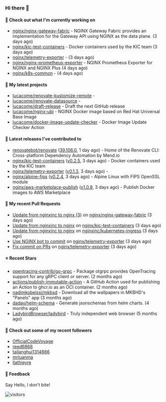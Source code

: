 ### Hi there 👋

#### 👷 Check out what I'm currently working on

- [nginx/nginx-gateway-fabric](https://github.com/nginx/nginx-gateway-fabric) - NGINX Gateway Fabric provides an implementation for the Gateway API using NGINX as the data plane. (3 days ago)
- [nginx/kic-test-containers](https://github.com/nginx/kic-test-containers) - Docker containers used by the KIC team (3 days ago)
- [nginx/telemetry-exporter](https://github.com/nginx/telemetry-exporter) -  (3 days ago)
- [nginx/nginx-prometheus-exporter](https://github.com/nginx/nginx-prometheus-exporter) - NGINX Prometheus Exporter for NGINX and NGINX Plus (4 days ago)
- [nginx/k8s-common](https://github.com/nginx/k8s-common) -  (4 days ago)

#### 🌱 My latest projects

- [lucacome/renovate-kustomize-remote](https://github.com/lucacome/renovate-kustomize-remote) - 
- [lucacome/renovate-datasource](https://github.com/lucacome/renovate-datasource) - 
- [lucacome/draft-release](https://github.com/lucacome/draft-release) - Draft the next GitHub release
- [lucacome/nginx-ubi](https://github.com/lucacome/nginx-ubi) - NGINX Docker image based on Red Hat Universal Base Image
- [lucacome/docker-image-update-checker](https://github.com/lucacome/docker-image-update-checker) - Docker Image Update Checker Action

#### 🔭 Latest releases I've contributed to

- [renovatebot/renovate](https://github.com/renovatebot/renovate) ([39.106.0](https://github.com/renovatebot/renovate/releases/tag/39.106.0), 1 day ago) - Home of the Renovate CLI: Cross-platform Dependency Automation by Mend.io
- [nginx/kic-test-containers](https://github.com/nginx/kic-test-containers) ([v0.2.5](https://github.com/nginx/kic-test-containers/releases/tag/v0.2.5), 3 days ago) - Docker containers used by the KIC team
- [nginx/telemetry-exporter](https://github.com/nginx/telemetry-exporter) ([v0.1.3](https://github.com/nginx/telemetry-exporter/releases/tag/v0.1.3), 3 days ago) - 
- [nginx/alpine-fips](https://github.com/nginx/alpine-fips) ([v0.2.4](https://github.com/nginx/alpine-fips/releases/tag/v0.2.4), 3 days ago) - Alpine Linux with FIPS OpenSSL module
- [nginx/aws-marketplace-publish](https://github.com/nginx/aws-marketplace-publish) ([v1.0.8](https://github.com/nginx/aws-marketplace-publish/releases/tag/v1.0.8), 3 days ago) - Publish Docker images to AWS Marketplace

#### 🔨 My recent Pull Requests

- [Update from nginxinc to nginx (3)](https://github.com/nginx/nginx-gateway-fabric/pull/3000) on [nginx/nginx-gateway-fabric](https://github.com/nginx/nginx-gateway-fabric) (3 days ago)
- [Update from nginxinc to nginx](https://github.com/nginx/kic-test-containers/pull/132) on [nginx/kic-test-containers](https://github.com/nginx/kic-test-containers) (3 days ago)
- [Update from nginxinc to nginx](https://github.com/nginxinc/kubernetes-ingress/pull/7103) on [nginxinc/kubernetes-ingress](https://github.com/nginxinc/kubernetes-ingress) (3 days ago)
- [Use NGINX bot to commit](https://github.com/nginx/telemetry-exporter/pull/335) on [nginx/telemetry-exporter](https://github.com/nginx/telemetry-exporter) (3 days ago)
- [Fix commit on PRs](https://github.com/nginx/telemetry-exporter/pull/334) on [nginx/telemetry-exporter](https://github.com/nginx/telemetry-exporter) (3 days ago)

#### ⭐ Recent Stars

- [opentracing-contrib/go-grpc](https://github.com/opentracing-contrib/go-grpc) - Package otgrpc provides OpenTracing support for any gRPC client or server. (2 months ago)
- [actions/publish-immutable-action](https://github.com/actions/publish-immutable-action) - A GitHub Action used for publishing an Action to ghcr.io as an OCI container.  (2 months ago)
- [nadimkobeissi/mkbsd](https://github.com/nadimkobeissi/mkbsd) - Download all the wallpapers in MKBHD&#39;s &#34;Panels&#34; app (3 months ago)
- [dadav/helm-schema](https://github.com/dadav/helm-schema) - Generate jsonschemas from helm charts. (4 months ago)
- [LadybirdBrowser/ladybird](https://github.com/LadybirdBrowser/ladybird) - Truly independent web browser (5 months ago)

#### 👯 Check out some of my recent followers

- [OfficialCodeVoyage](https://github.com/OfficialCodeVoyage)
- [reed6868](https://github.com/reed6868)
- [tailanghui1314666](https://github.com/tailanghui1314666)
- [mrluanma](https://github.com/mrluanma)
- [llathieyre](https://github.com/llathieyre)

#### 💬 Feedback

Say Hello, I don't bite!

![visitors](https://visitor-badge.laobi.icu/badge?page_id=lucacome.visitor-badge)
#
